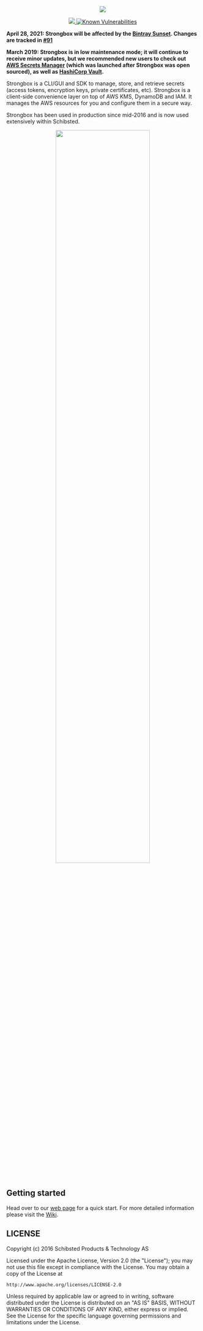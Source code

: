 <p align="center">
  <a href="https://github.com/schibsted/strongbox">
    <img src="https://raw.githubusercontent.com/schibsted/strongbox/images/strongbox-logo.png">
  </a>
</p>
<p align="center">
  <a title="Stronbox Travis Build" href="https://travis-ci.org/schibsted/strongbox">
    <img src="https://api.travis-ci.org/schibsted/strongbox.svg?branch=master">
  </a>
  <a href="https://snyk.io/test/github/schibsted/strongbox"><img src="https://snyk.io/test/github/schibsted/strongbox/badge.svg" alt="Known Vulnerabilities" data-canonical-src="https://snyk.io/test/github/schibsted/strongbox" style="max-width:100%;"></a>
</p>

**April 28, 2021: Strongbox will be affected by the [Bintray Sunset](https://jfrog.com/blog/into-the-sunset-bintray-jcenter-gocenter-and-chartcenter/). Changes are tracked in [#91](https://github.com/schibsted/strongbox/issues/91)**

**March 2019: Strongbox is in low maintenance mode; it will continue to receive minor updates, but we recommended new users to check out [AWS Secrets Manager](https://aws.amazon.com/secrets-manager/) (which was launched after Strongbox was open sourced), as well as [HashiCorp Vault](https://www.vaultproject.io/).**

Strongbox is a CLI/GUI and SDK to manage, store, and retrieve secrets (access tokens, encryption keys, private certificates, etc). Strongbox is a client-side convenience layer on top of AWS KMS, DynamoDB and IAM. It manages the AWS resources for you and configure them in a secure way.

Strongbox has been used in production since mid-2016 and is now used extensively within Schibsted. 

<p align="center">
  <img src="https://raw.githubusercontent.com/schibsted/strongbox/images/strongbox-building-blocks.png" width="70%">
</p>

## Getting started
Head over to our [web page](https://schibsted.github.io/strongbox/#install) for a quick start. For more detailed information please visit the [Wiki](https://github.com/schibsted/strongbox/wiki).

## LICENSE

Copyright (c) 2016 Schibsted Products & Technology AS

Licensed under the Apache License, Version 2.0 (the "License");
you may not use this file except in compliance with the License.
You may obtain a copy of the License at

    http://www.apache.org/licenses/LICENSE-2.0

Unless required by applicable law or agreed to in writing, software
distributed under the License is distributed on an "AS IS" BASIS,
WITHOUT WARRANTIES OR CONDITIONS OF ANY KIND, either express or implied.
See the License for the specific language governing permissions and
limitations under the License.
